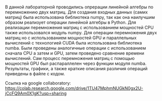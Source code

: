 В данной лабораторной проводились опрерации линейной алгебры по перемножению двух матриц. 
Для создания  входных данных (самих матриц) была использована библиотека numpy, так как она наилучшим образом реализует операции линейной алгебры в Python.
Для реализации перемножения матриц с использованием мощностей CPU также использовался модуль numpy.
Для  операции перемножения двух матриц но с использованием мощностей GPU и параллельных вычислений с технологией CUDA была использована библиотека numba.
Были проведены аналогичные операции с использованием сначала CPU а затем и GPU, затем проведено сравнение времени вычислений.
Сам процесс перемножения матриц с помощью мощностей GPU был распараллелен через функции модуля numba.
Результаты, графики, а также краткие описания различия операций приведены в файле с кодом.

Ссылка на google collaboratory:
https://colab.research.google.com/drive/1TU47MphmNUGkN0gx2U-jCcFQ9Am0X1gK?usp=sharing

